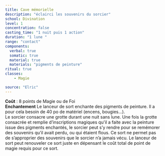 ```yaml
---
title: Cave mémorielle
description: "éclairci les souvenirs du sorcier"
school: Divination
level: 1
concentration: false
casting_time: "1 nuit puis 1 action"
duration: "1 lune "
range: "contact"
components:
  verbal: true
  somatic: true
  material: true
  materials: "pigments de peinture"
ritual: true
classes:
    - Magie

source: "Elric"
---
```

**Coût** : 8 points de Magie ou de Foi  
**Enchantement** Le lanceur de sort enchante des pigments de peinture. Il a pour cela besoin de 40 po de matériel (encens, bougies...).  
Le sorcier consacre une grotte durant une nuit sans lune. Une fois la grotte consacrée et remplie d’inscriptions magiques qu'il a faite avec la peinture issue des pigments enchantés, le sorcier peut s’y rendre pour se remémorer des souvenirs qu’il avait perdu, ou qui étaient flous. Ce sort ne permet pas de s’approprier des souvenirs que le sorcier n’a jamais vécu. Le lanceur de sort peut renouveler ce sort juste en dépensant le coût total de point de magie requis pour ce sort.   
